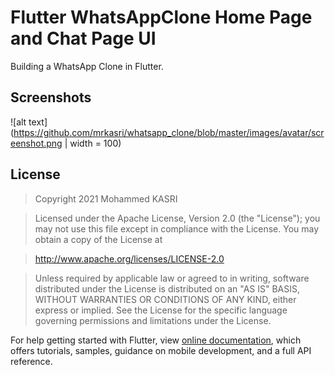 # Flutter WhatsAppClone Home Page and Chat Page UI

Building a WhatsApp Clone in Flutter.



## Screenshots

![alt text](https://github.com/mrkasri/whatsapp_clone/blob/master/images/avatar/screenshot.png | width = 100)


## License

>Copyright 2021 Mohammed KASRI

>Licensed under the Apache License, Version 2.0 (the "License");
you may not use this file except in compliance with the License.
You may obtain a copy of the License at

>   http://www.apache.org/licenses/LICENSE-2.0

>Unless required by applicable law or agreed to in writing, software
distributed under the License is distributed on an "AS IS" BASIS,
WITHOUT WARRANTIES OR CONDITIONS OF ANY KIND, either express or implied.
See the License for the specific language governing permissions and
limitations under the License.




For help getting started with Flutter, view 
[online documentation](https://flutter.dev/docs), which offers tutorials,
samples, guidance on mobile development, and a full API reference.

